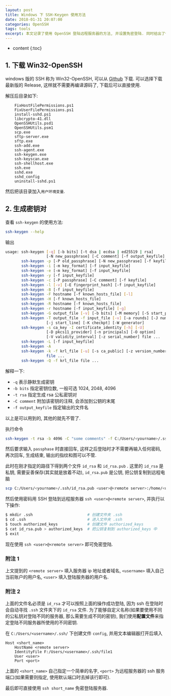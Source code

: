 ```yaml
---
layout: post
title: Windows 下 SSH-Keygen 使用方法
date: 2018-01-31 20:07:00
categories: OpenSSH
tags: tools 
excerpt: 本文记录了使用 OpenSSH 登陆远程服务器的方法, 并设置免密登陆. 同时给出了使用多个密钥登陆多个服务器的方法.
---
```


* content
{:toc}

## 1. 下载 Win32-OpenSSH

windows 版的 SSH 称为 Win32-OpenSSH,  可以从 [Github](https://github.com/PowerShell/Win32-OpenSSH) 下载. 可以选择下载最新版的 Release, 这样就不需要再编译源码了, 下载后可以直接使用.

解压后目录如下:
```
    FixHostFilePermissions.ps1
    FixUserFilePermissions.ps1
    install-sshd.ps1
    libcrypto-41.dll
    OpenSSHUtils.psd1
    OpenSSHUtils.psm1
    scp.exe
    sftp-server.exe
    sftp.exe
    ssh-add.exe
    ssh-agent.exe
    ssh-keygen.exe
    ssh-keyscan.exe
    ssh-shellhost.exe
    ssh.exe
    sshd.exe
    sshd_config
    uninstall-sshd.ps1
```

然后把该目录加入`用户环境变量`.

## 2. 生成密钥对

查看 `ssh-keygen` 的使用方法:

```bash
ssh-keygen --help
```

输出

```bash
usage: ssh-keygen [-q] [-b bits] [-t dsa | ecdsa | ed25519 | rsa]
                  [-N new_passphrase] [-C comment] [-f output_keyfile]
       ssh-keygen -p [-P old_passphrase] [-N new_passphrase] [-f keyfile]
       ssh-keygen -i [-m key_format] [-f input_keyfile]
       ssh-keygen -e [-m key_format] [-f input_keyfile]
       ssh-keygen -y [-f input_keyfile]
       ssh-keygen -c [-P passphrase] [-C comment] [-f keyfile]
       ssh-keygen -l [-v] [-E fingerprint_hash] [-f input_keyfile]
       ssh-keygen -B [-f input_keyfile]
       ssh-keygen -F hostname [-f known_hosts_file] [-l]
       ssh-keygen -H [-f known_hosts_file]
       ssh-keygen -R hostname [-f known_hosts_file]
       ssh-keygen -r hostname [-f input_keyfile] [-g]
       ssh-keygen -G output_file [-v] [-b bits] [-M memory] [-S start_point]
       ssh-keygen -T output_file -f input_file [-v] [-a rounds] [-J num_lines]
                  [-j start_line] [-K checkpt] [-W generator]
       ssh-keygen -s ca_key -I certificate_identity [-h] [-U]
                  [-D pkcs11_provider] [-n principals] [-O option]
                  [-V validity_interval] [-z serial_number] file ...
       ssh-keygen -L [-f input_keyfile]
       ssh-keygen -A
       ssh-keygen -k -f krl_file [-u] [-s ca_public] [-z version_number]
                  file ...
       ssh-keygen -Q -f krl_file file ...
```

解释一下:

* `-q` 表示静默生成密钥
* `-b bits` 指定密钥位数, 一般可选 1024, 2048, 4096
* `-t rsa` 指定生成 rsa 公私密钥对
* `-C comment` 附加该密钥的注释, 会添加到公钥的末尾
* `-f output_keyfile` 指定输出的文件名

以上是可以用到的, 其他的就先不管了.

执行命令

```bash
ssh-keygen -t rsa -b 4096 -C "some comments" -f C:/Users/<yourname>/.ssh/id_rsa
```

然后要求输入 `passphase` 时直接回车, 这样之后登陆时才不需要再输入任何密码, 再次回车, 生成结束, 输出的指纹和图可以不管.

此时在刚才指定的路径下得到两个文件 `id_rsa` 和 `id_rsa.pub` . 这里的 `id_rsa` 是私钥, 需要妥善保存(其实就是放着不动), `id_rsa.pub` 是公钥, 把公钥复制到远程电脑

```bash
scp C:/Users/<yourname>/.ssh/id_rsa.pub <user>@<remote server>:/home/<user>/.ssh
```

然后使用密码用 SSH 登陆到远程服务器 `ssh <user>@<remote server>`, 并执行以下操作:

```bash
$ mkdir .ssh                        # 创建文件夹 .ssh
$ cd .ssh                           # 进入文件夹 .ssh
$ touch authorized_keys             # 创建文件 authorized_keys
$ cat id_rsa.pub > authorized_keys  # 把公钥复制到 authorized_keys 中
$ exit
```

现在使用 `ssh <user>@<remote server>` 即可免密登陆.

### 附注 1

上文提到的 `<remote server>` 填入服务器 ip 地址或者域名, `<username>` 填入自己当前账户的用户名, `<user>` 填入登陆服务器的用户名.

### 附注 2

上面的文件名必须是 `id_rsa` 才可以按照上面的操作成功登陆, 因为 ssh 在登陆时会自动寻找 `.ssh` 文件夹下的 `id_rsa` 文件. 为了能够自定义名称(如果要使用不同的公私钥对登陆不同的服务器, 那么需要生成不同的密钥), 我们使用**配置文件**来指定登陆不同服务器所使用的不同密钥. 

在 `C:/Users/<username>/.ssh/` 下创建文件 `config`, 并用文本编辑器打开后填入

```
Host <short_name>
    HostName <remote server>
    IdentityFile F:/Users/<username>/.ssh/file1
    User <user>
    Port <port>
```

上面的 `<short_name>` 自己指定一个简单的名字, `<port>` 为远程服务器的 ssh 服务端口(如果需要则指定, 使用默认端口时去掉该行即可).

最后即可直接使用 `ssh short_name` 免密登陆服务器.
